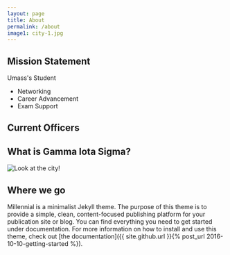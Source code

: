 ```yaml
---
layout: page
title: About
permalink: /about
image1: city-1.jpg
---
```

## Mission Statement
Umass's Student 
- Networking
- Career Advancement
- Exam Support
<!-- link for "Join Us!" -->

## Current Officers

## What is Gamma Iota Sigma?
![Look at the city!](/assets/img/city-1.jpg)

## Where we go
<!-- list a bunch of companies here where students have gone -->

Millennial is a minimalist Jekyll theme. The purpose of this theme is to provide a simple, clean, content-focused publishing platform for your publication site or blog. You can find everything you need to get started under documentation. For more information on how to install and use this theme, check out [the documentation]({{ site.github.url }}{% post_url 2016-10-10-getting-started %}).
